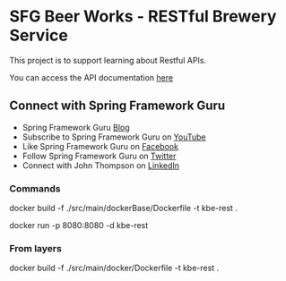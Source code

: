 # SFG Beer Works - RESTful Brewery Service

This project is to support learning about Restful APIs. 

You can access the API documentation [here](https://sfg-beer-works.github.io/brewery-api/#tag/Beer-Service) 

## Connect with Spring Framework Guru
* Spring Framework Guru [Blog](https://springframework.guru/)
* Subscribe to Spring Framework Guru on [YouTube](https://www.youtube.com/channel/UCrXb8NaMPQCQkT8yMP_hSkw)
* Like Spring Framework Guru on [Facebook](https://www.facebook.com/springframeworkguru/)
* Follow Spring Framework Guru on [Twitter](https://twitter.com/spring_guru)
* Connect with John Thompson on [LinkedIn](http://www.linkedin.com/in/springguru)

### Commands
docker build  -f ./src/main/dockerBase/Dockerfile -t kbe-rest .

docker run -p 8080:8080 -d kbe-rest

### From layers 
docker build  -f ./src/main/docker/Dockerfile -t kbe-rest .